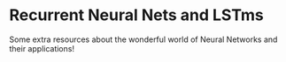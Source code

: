 # Recurrent Neural Nets and LSTms
Some extra resources about the wonderful world of Neural Networks and their applications!
